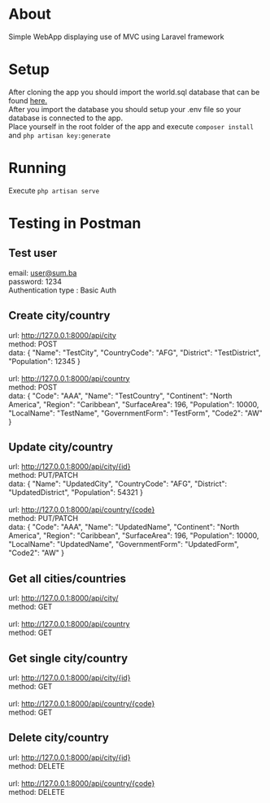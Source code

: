 # About
Simple WebApp displaying use of MVC using Laravel framework

# Setup
After cloning the app you should import the world.sql database that can be found [here.](https://dev.mysql.com/doc/index-other.html
)<br>
After you import the database you should setup your .env file so your database is connected to the app.<br>
Place yourself in the root folder of the app and execute `composer install` and `php artisan key:generate`<br>

# Running 
Execute `php artisan serve`

# Testing in Postman

## Test user

email: user@sum.ba<br>
password: 1234<br>
Authentication type : Basic Auth<br>

## Create city/country
url: http://127.0.0.1:8000/api/city<br>
method: POST<br>
data: { "Name": "TestCity", "CountryCode": "AFG", "District": "TestDistrict", "Population": 12345 }<br><br>
url: http://127.0.0.1:8000/api/country<br>
method: POST<br>
data: { "Code": "AAA", "Name": "TestCountry", "Continent": "North America", "Region": "Caribbean", "SurfaceArea": 196, "Population": 10000, "LocalName": "TestName", "GovernmentForm": "TestForm", "Code2": "AW" }

## Update city/country
url: http://127.0.0.1:8000/api/city/{id}<br>
method: PUT/PATCH<br>
data: { "Name": "UpdatedCity", "CountryCode": "AFG", "District": "UpdatedDistrict", "Population": 54321 }<br><br>
url: http://127.0.0.1:8000/api/country/{code}<br>
method: PUT/PATCH<br>
data: { "Code": "AAA", "Name": "UpdatedName", "Continent": "North America", "Region": "Caribbean", "SurfaceArea": 196, "Population": 10000, "LocalName": "UpdatedName", "GovernmentForm": "UpdatedForm", "Code2": "AW" }

## Get all cities/countries
url: http://127.0.0.1:8000/api/city/<br>
method: GET<br><br>
url: http://127.0.0.1:8000/api/country<br>
method: GET<br>

## Get single city/country
url: http://127.0.0.1:8000/api/city/{id}<br>
method: GET<br><br>
url: http://127.0.0.1:8000/api/country/{code}<br>
method: GET

## Delete city/country
url: http://127.0.0.1:8000/api/city/{id}<br>
method: DELETE<br><br>
url: http://127.0.0.1:8000/api/country/{code}<br>
method: DELETE
